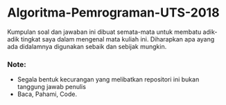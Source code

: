 # Algoritma-Pemrograman-UTS-2018
Kumpulan soal dan jawaban ini dibuat semata-mata untuk membatu adik-adik tingkat saya dalam mengenal mata kuliah ini. Diharapkan apa ayang ada didalamnya digunakan sebaik dan sebijak mungkin.
### Note:
- Segala bentuk kecurangan yang melibatkan repositori ini bukan tanggung jawab penulis
- Baca, Pahami, Code.
